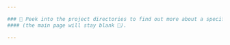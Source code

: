```yaml
---

### 📣 Peek into the project directories to find out more about a specific project 🔮. 
#### (the main page will stay blank 📄).

---
```

